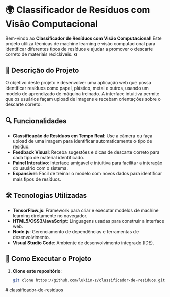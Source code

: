 # 🌍 Classificador de Resíduos com Visão Computacional

Bem-vindo ao **Classificador de Resíduos com Visão Computacional**! Este projeto utiliza técnicas de machine learning e visão computacional para identificar diferentes tipos de resíduos e ajudar a promover o descarte correto de materiais recicláveis. ♻️

## 📜 Descrição do Projeto

O objetivo deste projeto é desenvolver uma aplicação web que possa identificar resíduos como papel, plástico, metal e outros, usando um modelo de aprendizado de máquina treinado. A interface intuitiva permite que os usuários façam upload de imagens e recebam orientações sobre o descarte correto.

## 🔍 Funcionalidades

- **Classificação de Resíduos em Tempo Real**: Use a câmera ou faça upload de uma imagem para identificar automaticamente o tipo de resíduo.
- **Feedback Visual**: Receba sugestões e dicas de descarte correto para cada tipo de material identificado.
- **Painel Interativo**: Interface amigável e intuitiva para facilitar a interação do usuário com o sistema.
- **Expansível**: Fácil de treinar o modelo com novos dados para identificar mais tipos de resíduos.

## 🛠️ Tecnologias Utilizadas

- **TensorFlow.js**: Framework para criar e executar modelos de machine learning diretamente no navegador.
- **HTML5/CSS3/JavaScript**: Linguagens usadas para construir a interface web.
- **Node.js**: Gerenciamento de dependências e ferramentas de desenvolvimento.
- **Visual Studio Code**: Ambiente de desenvolvimento integrado (IDE).

## 🚀 Como Executar o Projeto

1. **Clone este repositório**:
   ```bash
   git clone https://github.com/lukiin-z/classificador-de-residuos.git
#   c l a s s i f i c a d o r - d e - r e s i d u o s  
 